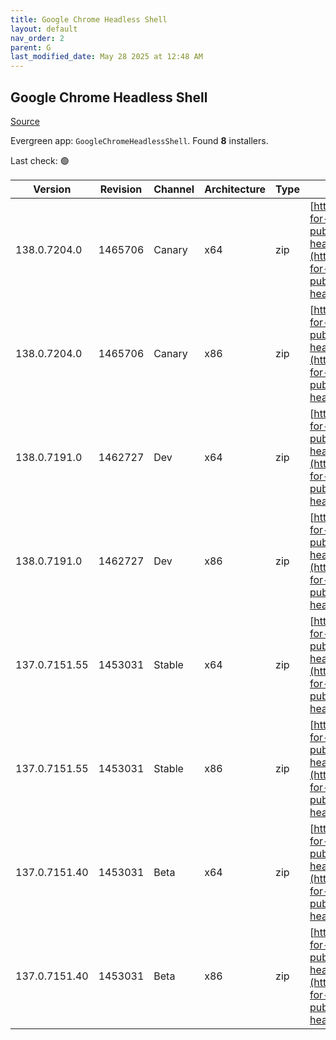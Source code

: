 ```yaml
---
title: Google Chrome Headless Shell
layout: default
nav_order: 2
parent: G
last_modified_date: May 28 2025 at 12:48 AM
---
```


## Google Chrome Headless Shell

[Source](https://googlechromelabs.github.io/chrome-for-testing/)

Evergreen app: `GoogleChromeHeadlessShell`. Found **8** installers.

Last check: 🟢

| Version       | Revision | Channel | Architecture | Type | URI                                                                                                                                                                                                                          |
| ------------- | -------- | ------- | ------------ | ---- | ---------------------------------------------------------------------------------------------------------------------------------------------------------------------------------------------------------------------------- |
| 138.0.7204.0  | 1465706  | Canary  | x64          | zip  | [https://storage.googleapis.com/chrome-for-testing-public/138.0.7204.0/win64/chrome-headless-shell-win64.zip](https://storage.googleapis.com/chrome-for-testing-public/138.0.7204.0/win64/chrome-headless-shell-win64.zip)   |
| 138.0.7204.0  | 1465706  | Canary  | x86          | zip  | [https://storage.googleapis.com/chrome-for-testing-public/138.0.7204.0/win32/chrome-headless-shell-win32.zip](https://storage.googleapis.com/chrome-for-testing-public/138.0.7204.0/win32/chrome-headless-shell-win32.zip)   |
| 138.0.7191.0  | 1462727  | Dev     | x64          | zip  | [https://storage.googleapis.com/chrome-for-testing-public/138.0.7191.0/win64/chrome-headless-shell-win64.zip](https://storage.googleapis.com/chrome-for-testing-public/138.0.7191.0/win64/chrome-headless-shell-win64.zip)   |
| 138.0.7191.0  | 1462727  | Dev     | x86          | zip  | [https://storage.googleapis.com/chrome-for-testing-public/138.0.7191.0/win32/chrome-headless-shell-win32.zip](https://storage.googleapis.com/chrome-for-testing-public/138.0.7191.0/win32/chrome-headless-shell-win32.zip)   |
| 137.0.7151.55 | 1453031  | Stable  | x64          | zip  | [https://storage.googleapis.com/chrome-for-testing-public/137.0.7151.55/win64/chrome-headless-shell-win64.zip](https://storage.googleapis.com/chrome-for-testing-public/137.0.7151.55/win64/chrome-headless-shell-win64.zip) |
| 137.0.7151.55 | 1453031  | Stable  | x86          | zip  | [https://storage.googleapis.com/chrome-for-testing-public/137.0.7151.55/win32/chrome-headless-shell-win32.zip](https://storage.googleapis.com/chrome-for-testing-public/137.0.7151.55/win32/chrome-headless-shell-win32.zip) |
| 137.0.7151.40 | 1453031  | Beta    | x64          | zip  | [https://storage.googleapis.com/chrome-for-testing-public/137.0.7151.40/win64/chrome-headless-shell-win64.zip](https://storage.googleapis.com/chrome-for-testing-public/137.0.7151.40/win64/chrome-headless-shell-win64.zip) |
| 137.0.7151.40 | 1453031  | Beta    | x86          | zip  | [https://storage.googleapis.com/chrome-for-testing-public/137.0.7151.40/win32/chrome-headless-shell-win32.zip](https://storage.googleapis.com/chrome-for-testing-public/137.0.7151.40/win32/chrome-headless-shell-win32.zip) |
